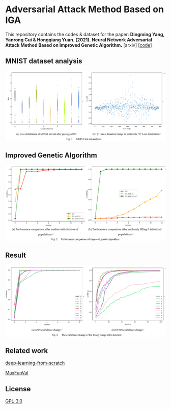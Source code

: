 # Adversarial Attack Method Based on IGA

This repository contains the codes & dataset for the paper:
**Dingming Yang, Yanrong Cui & Hongqiang Yuan. (2021). Neural Network Adversarial Attack Method Based on Improved Genetic Algorithm.** [arxiv] [[code](https://github.com/huangyebiaoke/adversarial-attack-method-based-on-IGA)]

## MNIST dataset analysis

![image-20211002151004742](./images/image-20211002151004742.png)

## Improved Genetic Algorithm

![image-20211002151055638](./images/image-20211002151055638.png)

## Result

![image-20211002151128047](./images/image-20211002151128047.png)

## Related work

[deep-learning-from-scratch](https://github.com/oreilly-japan/deep-learning-from-scratch)

[MaxFunVal](https://github.com/huangyebiaoke/MaxFunVal)

## License

[GPL-3.0](https://choosealicense.com/licenses/gpl-3.0/)